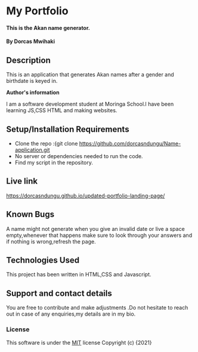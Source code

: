# My Portfolio
#### This is the Akan name generator.
#### By **Dorcas Mwihaki**
## Description
This is an application that generates Akan names after a gender and birthdate is keyed in.

**Author's information**

l am a software development student at Moringa School.l have been learning JS,CSS HTML and making websites.
## Setup/Installation Requirements
* Clone the repo :{git clone https://github.com/dorcasndungu/Name-application.git
* No server or dependencies needed to run the code.
* Find my script in the repository.
## Live link
https://dorcasndungu.github.io/updated-portfolio-landing-page/
## Known Bugs
A name might not generate when you give an invalid date or live a space empty,whenever that happens make sure to look through your answers and if nothing is wrong,refresh the page.
## Technologies Used
This project has been written in HTML,CSS and Javascript.
## Support and contact details
You are free to contribute and make adjustments .Do not hesitate to reach out in case of any enquiries,my details are in my bio.
### License
This software is under the [MIT](LICENSE) license
Copyright (c) {2021} 